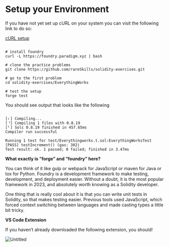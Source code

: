 # Setup your Environment

If you have not yet set up cURL on your system you can visit the following link to do so:

[cURL setup](https://help.ubidots.com/en/articles/2165289-learn-how-to-install-run-curl-on-windows-macosx-linux)

```solidity

# install foundry
curl -L https://foundry.paradigm.xyz | bash

# clone the practice problems
git clone https://github.com/rareSkills/solidity-exercises.git

# go to the first problem
cd solidity-exercises/EverythingWorks

# test the setup
forge test
```

You should see output that looks like the following

```solidity

[⠆] Compiling...
[⠘] Compiling 1 files with 0.8.19
[⠃] Solc 0.8.19 finished in 457.65ms
Compiler run successful

Running 1 test for test/Everythingworks.t.sol:EverythingWorksTest
[PASS] testIncrement() (gas: 302)
Test result: ok. 1 passed; 0 failed; finished in 3.47ms
```

**What exactly is “forge” and “foundry” here?**

You can think of it like gulp or webpack for JavaScript or maven for Java or tox for Python. Foundry is a development framework to make testing, development, and deployment easier. Without a doubt, it is the most popular framework in 2023, and absolutely worth knowing as a Solidity developer.

One thing that is really cool about it is that you can write unit tests in Solidity, so that makes testing easier. Previous tools used JavaScript, which forced context switching between languages and made casting types a little bit tricky.

**VS Code Extension**

If you haven’t already downloaded the following extension, you should!

![Untitled](https://github.com/user-attachments/assets/31d6b1bc-4fcd-4205-b722-ccce31551772)
